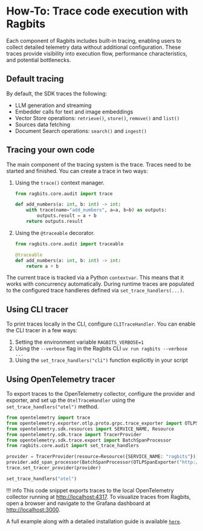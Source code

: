 # How-To: Trace code execution with Ragbits

Each component of Ragbits includes built-in tracing, enabling users to collect detailed telemetry data without additional configuration. These traces provide visibility into execution flow, performance characteristics, and potential bottlenecks.

## Default tracing

By default, the SDK traces the following:

- LLM generation and streaming
- Embedder calls for text and image embeddings
- Vector Store operations: `retrieve()`, `store()`, `remove()` and `list()`
- Sources data fetching
- Document Search operations: `search()` and `ingest()`

## Tracing your own code

The main component of the tracing system is the trace. Traces need to be started and finished. You can create a trace in two ways:

1. Using the `trace()` context manager.

    ```python
    from ragbits.core.audit import trace

    def add_numbers(a: int, b: int) -> int:
        with trace(name="add_numbers", a=a, b=b) as outputs:
            outputs.result = a + b
        return outputs.result
    ```

2. Using the `@traceable` decorator.

    ```python
    from ragbits.core.audit import traceable

    @traceable
    def add_numbers(a: int, b: int) -> int:
        return a + b
    ```

The current trace is tracked via a Python `contextvar`. This means that it works with concurrency automatically. During runtime traces are populated to the configured trace handleres defined via `set_trace_handlers(...)`.

## Using CLI tracer

To print traces locally in the CLI, configure `CLITraceHandler`. You can enable the CLI tracer in a few ways:

1. Setting the environment variable `RAGBITS_VERBOSE=1`
2. Using the `--verbose` flag in the Ragbits CLI `uv run ragbits --verbose ...`
3. Using the `set_trace_handlers("cli")` function explicitly in your script

## Using OpenTelemetry tracer

To export traces to the OpenTelemetry collector, configure the provider and exporter, and set up the `OtelTraceHandler` using the `set_trace_handlers("otel")` method.

```python
from opentelemetry import trace
from opentelemetry.exporter.otlp.proto.grpc.trace_exporter import OTLPSpanExporter
from opentelemetry.sdk.resources import SERVICE_NAME, Resource
from opentelemetry.sdk.trace import TracerProvider
from opentelemetry.sdk.trace.export import BatchSpanProcessor
from ragbits.core.audit import set_trace_handlers

provider = TracerProvider(resource=Resource({SERVICE_NAME: "ragbits"}))
provider.add_span_processor(BatchSpanProcessor(OTLPSpanExporter("http://localhost:4317", insecure=True)))
trace.set_tracer_provider(provider)

set_trace_handlers("otel")
```

!!! info
    This code snippet exports traces to the local OpenTelemetry collector running at <http://localhost:4317>. To visualize traces from Ragbits, open a browser and navigate to the Grafana dashboard at <http://localhost:3000>.

A full example along with a detailed installation guide is available [`here`](https://github.com/deepsense-ai/ragbits/blob/main/examples/document-search/otel.py).
